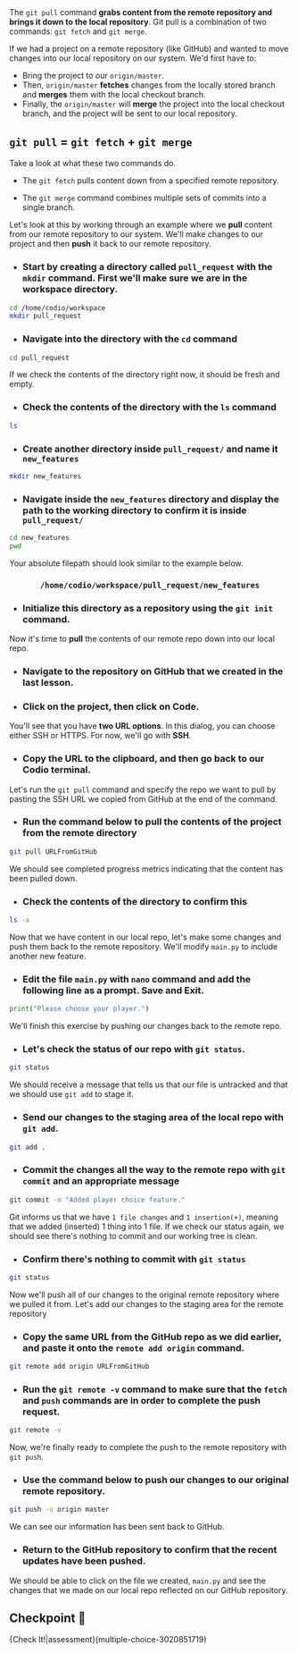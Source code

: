 ##

The `git pull` command **grabs content from the remote repository and brings it down to the local repository**. Git pull is a combination of two commands: `git fetch` and `git merge`.

If we had a project on a remote repository (like GitHub) and wanted to move changes into our local repository on our system. We'd first have to: 
- Bring the project to our `origin/master`. 
- Then, `origin/master` **fetches** changes from the locally stored branch and **merges** them with the local checkout branch. 
- Finally, the `origin/master` will **merge** the project into the local checkout branch, and the project will be sent to our local repository.

## `git pull` = `git fetch` + `git merge`
Take a look at what these two commands do.

- The `git fetch` pulls content down from a specified remote repository.

- The `git merge` command combines multiple sets of commits into a single branch.

Let's look at this by working through an example where we **pull** content from our remote repository to our system. We'll make changes to our project and then **push** it back to our remote repository.

- ### Start by creating a directory called `pull_request` with the `mkdir` command. First we'll make sure we are in the workspace directory.
```bash
cd /home/codio/workspace
mkdir pull_request
```

- ### Navigate into the directory with the `cd` command
```bash
cd pull_request
```

If we check the contents of the directory right now, it should be fresh and empty.

- ### Check the contents of the directory with the `ls` command
```bash
ls
```

- ### Create another directory inside `pull_request/` and name it `new_features`
```bash
mkdir new_features
```
- ### Navigate inside the `new_features` directory and display the path to the working directory to confirm it is inside `pull_request/`
```bash
cd new_features
pwd
```

Your absolute filepath should look similar to the example below.

### <center> `/home/codio/workspace/pull_request/new_features` </center>

- ### Initialize this directory as a repository using the `git init` command.

Now it's time to **pull** the contents of our remote repo down into our local repo.

- ### Navigate to the repository on GitHub that we created in the last lesson.

- ### Click on the project, then click on **Code**. 

You'll see that you have **two URL options**. In this dialog, you can choose either SSH or HTTPS. For now, we'll go with **SSH**.

- ### Copy the URL to the clipboard, and then go back to our Codio terminal. 

Let's run the `git pull` command and specify the repo we want to pull by pasting the SSH URL we copied from GitHub at the end of the command.

- ### Run the command below to pull the contents of the project from the remote directory
``` bash
git pull URLFromGitHub
```

We should see completed progress metrics indicating that the content has been pulled down. 

- ### Check the contents of the directory to confirm this
```bash
ls -a
```

Now that we have content in our local repo, let's make some changes and push them back to the remote repository. We'll modify `main.py` to include another new feature.

- ### Edit the file `main.py` with `nano` command and add the following line as a prompt. Save and Exit.
```python
print("Please choose your player.")
```

We'll finish this exercise by pushing our changes back to the remote repo. 

- ### Let's check the status of our repo with `git status`.
```bash
git status
```

We should receive a message that tells us that our file is untracked and that we should use `git add` to stage it.

- ### Send our changes to the staging area of the local repo with `git add`.
```bash
git add .
```

- ### Commit the changes all the way to the remote repo with `git commit` and an appropriate message
```bash
git commit -m "Added player choice feature."
```

Git informs us that we have `1 file changes` and `1 insertion(+)`, meaning that we added (inserted) 1 thing into 1 file. If we check our status again, we should see there's nothing to commit and our working tree is clean.

- ### Confirm there's nothing to commit with `git status`
```bash
git status
```

Now we'll push all of our changes to the original remote repository where we pulled it from. Let's add our changes to the staging area for the remote repository

- ### Copy the same URL from the GitHub repo as we did earlier, and paste it onto the `remote add origin` command.
```bash
git remote add origin URLFromGitHub
```

- ### Run the `git remote -v` command to make sure that the `fetch` and `push` commands are in order to complete the push request.
```bash
git remote -v
```

Now, we're finally ready to complete the push to the remote repository with `git push`.

- ### Use the command below to push our changes to our original remote repository.
```bash
git push -u origin master
```

We can see our information has been sent back to GitHub.

- ### Return to the GitHub repository to confirm that the recent updates have been pushed.

We should be able to click on the file we created, `main.py` and see the changes that we made on our local repo reflected on our GitHub repository.

## Checkpoint 🏁

{Check It!|assessment}(multiple-choice-3020851719)


